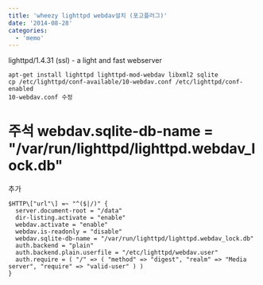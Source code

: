 ```yaml
---
title: 'wheezy lighttpd webdav설치 (포고플러그)'
date: '2014-08-28'
categories:
  - 'memo'
---
```


lighttpd/1.4.31 (ssl) - a light and fast webserver

```
apt-get install lighttpd lighttpd-mod-webdav libxml2 sqlite
cp /etc/lighttpd/conf-available/10-webdav.conf /etc/lighttpd/conf-enabled
10-webdav.conf 수정
```

# 주석 webdav.sqlite-db-name = "/var/run/lighttpd/lighttpd.webdav_lock.db"

추가

```
$HTTP\["url"\] =~ "^($|/)" {
  server.document-root = "/data"
  dir-listing.activate = "enable"
  webdav.activate = "enable"
  webdav.is-readonly = "disable"
  webdav.sqlite-db-name = "/var/run/lighttpd/lighttpd.webdav_lock.db"
  auth.backend = "plain"
  auth.backend.plain.userfile = "/etc/lighttpd/webdav.user"
  auth.require = ( "/" => ( "method" => "digest", "realm" => "Media server", "require" => "valid-user" ) )
}
```

